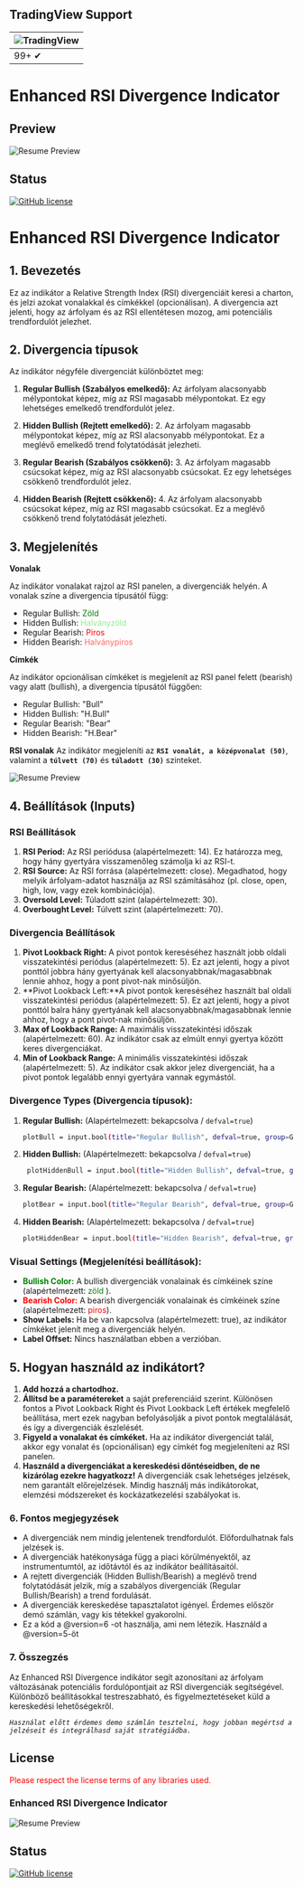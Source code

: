 ## TradingView Support

![TradingView](https://avatars.githubusercontent.com/u/7644688?s=48&v=4) |
--- |
99+ ✔ |

# Enhanced RSI Divergence Indicator
## Preview

![Resume Preview](rsi-1.jpg)

## Status

[![GitHub license](https://img.shields.io/badge/licence-extended_CC_BY_NC-green%3F%26style%3Dplastic?style=plastic)](https://raw.githubusercontent.com/LeBryere/RSI/master/LICENCE)

# Enhanced RSI Divergence Indicator
## 1. Bevezetés

Ez az indikátor a Relative Strength Index (RSI) divergenciáit keresi a charton, és jelzi azokat vonalakkal és címkékkel (opcionálisan). A divergencia azt jelenti, hogy az árfolyam és az RSI ellentétesen mozog, ami potenciális trendfordulót jelezhet.

## 2. Divergencia típusok

Az indikátor négyféle divergenciát különböztet meg:

1. **Regular Bullish (Szabályos emelkedő):** Az árfolyam alacsonyabb mélypontokat képez, míg az RSI magasabb mélypontokat. Ez egy lehetséges emelkedő trendfordulót jelez.

2. **Hidden Bullish (Rejtett emelkedő):** 2. Az árfolyam magasabb mélypontokat képez, míg az RSI alacsonyabb mélypontokat. Ez a meglévő emelkedő trend folytatódását jelezheti.

3. **Regular Bearish (Szabályos csökkenő):** 3. Az árfolyam magasabb csúcsokat képez, míg az RSI alacsonyabb csúcsokat. Ez egy lehetséges csökkenő trendfordulót jelez.

4. **Hidden Bearish (Rejtett csökkenő):** 4. Az árfolyam alacsonyabb csúcsokat képez, míg az RSI magasabb csúcsokat. Ez a meglévő csökkenő trend folytatódását jelezheti.

## 3. Megjelenítés

**Vonalak**

Az indikátor vonalakat rajzol az RSI panelen, a divergenciák helyén. A vonalak színe a divergencia típusától függ:

   -  Regular Bullish: <span style="color: green;">Zöld </span>
   -  Hidden Bullish: <span style="color: lightgreen;">Halványzöld </span>
   -  Regular Bearish: <span style="color: red;">Piros </span>
   -  Hidden Bearish: <span style="color: #FF6666;">Halványpiros</span>

**Címkék**

Az indikátor opcionálisan címkéket is megjelenít az RSI panel felett (bearish) vagy alatt (bullish), a divergencia típusától függően:
   - Regular Bullish: "Bull"
   - Hidden Bullish: "H.Bull"
   - Regular Bearish: "Bear"
   - Hidden Bearish: "H.Bear"

**RSI vonalak**
Az indikátor megjeleníti az **`RSI vonalát, a középvonalat (50)`**, valamint a **`túlvett (70)`** és **`túladott (30)`** szinteket.

![Resume Preview](rsi-3.jpg)

## 4. Beállítások (Inputs)

### RSI Beállítások
1. **RSI Period:** Az RSI periódusa (alapértelmezett: 14). Ez határozza meg, hogy hány gyertyára visszamenőleg számolja ki az RSI-t.
2. **RSI Source:**  Az RSI forrása (alapértelmezett: close). Megadhatod, hogy melyik árfolyam-adatot használja az RSI számításához (pl. close, open, high, low, vagy ezek kombinációja).
3. **Oversold Level:** Túladott szint (alapértelmezett: 30).
4. **Overbought Level:** Túlvett szint (alapértelmezett: 70).

### Divergencia Beállítások
1. **Pivot Lookback Right:**  A pivot pontok kereséséhez használt jobb oldali visszatekintési periódus (alapértelmezett: 5). Ez azt jelenti, hogy a pivot ponttól jobbra hány gyertyának kell alacsonyabbnak/magasabbnak lennie ahhoz, hogy a pont pivot-nak minősüljön.
2. **Pivot Lookback Left:**A pivot pontok kereséséhez használt bal oldali visszatekintési periódus (alapértelmezett: 5). Ez azt jelenti, hogy a pivot ponttól balra hány gyertyának kell alacsonyabbnak/magasabbnak lennie ahhoz, hogy a pont pivot-nak minősüljön.
3. **Max of Lookback Range:** A maximális visszatekintési időszak (alapértelmezett: 60). Az indikátor csak az elmúlt ennyi gyertya között keres divergenciákat.
4. **Min of Lookback Range:** A minimális visszatekintési időszak (alapértelmezett: 5). Az indikátor csak akkor jelez divergenciát, ha a pivot pontok legalább ennyi gyertyára vannak egymástól.

### Divergence Types (Divergencia típusok):
1. **Regular Bullish:** (Alapértelmezett: bekapcsolva / `defval=true`)
    ```bash
    plotBull = input.bool(title="Regular Bullish", defval=true, group=GP3)
    ```
2. **Hidden Bullish:** (Alapértelmezett: bekapcsolva / `defval=true`)
   ```bash
    plotHiddenBull = input.bool(title="Hidden Bullish", defval=true, group=GP3)
    ```
3. **Regular Bearish:** (Alapértelmezett: bekapcsolva / `defval=true`)
   ```bash
   plotBear = input.bool(title="Regular Bearish", defval=true, group=GP3)
    ```
4. **Hidden Bearish:** (Alapértelmezett: bekapcsolva / `defval=true`)
    ```bash
   plotHiddenBear = input.bool(title="Hidden Bearish", defval=true, group=GP3)
    ```

### Visual Settings (Megjelenítési beállítások):
- <span style="color: green;">**Bullish Color:**</span> A bullish divergenciák vonalainak és címkéinek színe (alapértelmezett: <span style="color: green;">zöld </span>).
- <span style="color: red;">**Bearish Color:**</span>  A bearish divergenciák vonalainak és címkéinek színe (alapértelmezett: <span style="color: red;">piros</span>).
- **Show Labels:** Ha be van kapcsolva (alapértelmezett: true), az indikátor címkéket jelenít meg a divergenciák helyén.
- **Label Offset:** Nincs használatban ebben a verzióban.

## 5. Hogyan használd az indikátort?
1. **Add hozzá a chartodhoz.**
2. **Állítsd be a paramétereket** a saját preferenciáid szerint. Különösen fontos a Pivot Lookback Right és Pivot Lookback Left értékek megfelelő beállítása, mert ezek nagyban befolyásolják a pivot pontok megtalálását, és így a divergenciák észlelését.
3. **Figyeld a vonalakat és címkéket.**  Ha az indikátor divergenciát talál, akkor egy vonalat és (opcionálisan) egy címkét fog megjeleníteni az RSI panelen.
4. **Használd a divergenciákat a kereskedési döntéseidben, de ne kizárólag ezekre hagyatkozz!** A divergenciák csak lehetséges jelzések, nem garantált előrejelzések. Mindig használj más indikátorokat, elemzési módszereket és kockázatkezelési szabályokat is.

### 6. Fontos megjegyzések
- A divergenciák nem mindig jelentenek trendfordulót. Előfordulhatnak fals jelzések is.
- A divergenciák hatékonysága függ a piaci körülményektől, az instrumentumtól, az időtávtól és az indikátor beállításaitól.
- A rejtett divergenciák (Hidden Bullish/Bearish) a meglévő trend folytatódását jelzik, míg a szabályos divergenciák (Regular Bullish/Bearish) a trend fordulását.
- A divergenciák kereskedése tapasztalatot igényel. Érdemes először demó számlán, vagy kis tétekkel gyakorolni.
- Ez a kód a @version=6 -ot használja, ami nem létezik. Használd a @version=5-öt

### 7. Összegzés
Az Enhanced RSI Divergence indikátor segít azonosítani az árfolyam változásának potenciális fordulópontjait az RSI divergenciák segítségével. Különböző beállításokkal testreszabható, és figyelmeztetéseket küld a kereskedési lehetőségekről.

*`Használat előtt érdemes demo számlán tesztelni, hogy jobban megértsd a jelzéseit és integrálhasd saját stratégiádba.`*

## License

<span style="color: red;">Please respect the license terms of any libraries used.</span>

### Enhanced RSI Divergence Indicator

![Resume Preview](rsi-2.jpg)

## Status

[![GitHub license](https://img.shields.io/badge/licence-extended_CC_BY_NC-green%3F%26style%3Dplastic?style=plastic)](https://raw.githubusercontent.com/LeBryere/RSI/master/LICENCE)

